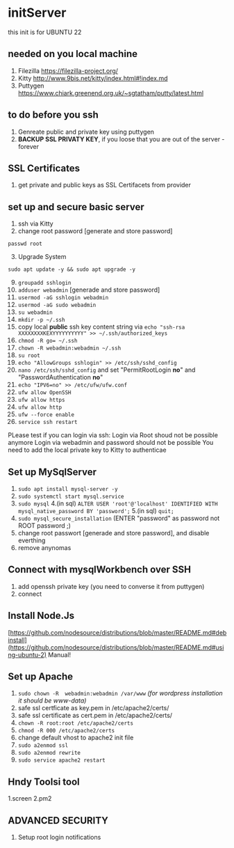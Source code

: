 # initServer

this init is for UBUNTU 22

## needed on you local machine
1. Filezilla https://filezilla-project.org/
2. Kitty http://www.9bis.net/kitty/index.html#!index.md 
3. Puttygen https://www.chiark.greenend.org.uk/~sgtatham/putty/latest.html 

## to do before you ssh
1. Genreate public and private key using puttygen
2. **BACKUP SSL PRIVATY KEY**, if you loose that you are out of the server - forever

## SSL Certificates
1. get private and public keys as SSL Certifacets from provider

## set up and secure basic server
1. ssh via Kitty
2. change root password [generate and store password]
```  
passwd root
``` 
3. Upgrade System
```
sudo apt update -y && sudo apt upgrade -y
```
9. ```groupadd sshlogin```
10. ```adduser webadmin``` [generade and store password]
11. ```usermod -aG sshlogin webadmin```
12. ```usermod -aG sudo webadmin```
13. ```su webadmin```
14. ```mkdir -p ~/.ssh ```
15. copy local **public** ssh key content string via  ```echo "ssh-rsa XXXXXXXXKEXYYYYYYYYYY" >> ~/.ssh/authorized_keys```
16. ```chmod -R go= ~/.ssh```
18. ```chown -R webadmin:webadmin ~/.ssh```
19. ```su root```
19. ```echo "AllowGroups sshlogin" >> /etc/ssh/sshd_config```
20. ```nano /etc/ssh/sshd_config``` and set "PermitRootLogin **no**" and "PasswordAuthentication **no**"
21. ```echo "IPV6=no" >> /etc/ufw/ufw.conf```
22. ```ufw allow OpenSSH```
23. ```ufw allow https```
24. ```ufw allow http```
25. ```ufw --force enable```
26. ```service ssh restart```

PLease test if you can login via ssh:
Login via Root shoud not be possible anymore
Login via webadmin and password should not be possible
You need to add the local private key to Kitty to authenticae 

## Set up MySqlServer
1. ```sudo apt install mysql-server -y```
2. ```sudo systemctl start mysql.service```
3. ```sudo mysql```
4.(in sql) ```ALTER USER 'root'@'localhost' IDENTIFIED WITH mysql_native_password BY 'password';```
5.(in sql) ```quit;```
6. ```sudo mysql_secure_installation``` (ENTER "password" as password not ROOT password ;)
8. change root passwort [generade and store password], and disable everthing
7. remove anynomas

## Connect with mysqlWorkbench over SSH
1. add openssh private key (you need to converse it from puttygen)
2. connect


## Install Node.Js
[https://github.com/nodesource/distributions/blob/master/README.md#debinstall](https://github.com/nodesource/distributions/blob/master/README.md#using-ubuntu-2)
Manual!


## Set up Apache 
1. ```sudo chown -R  webadmin:webadmin /var/www``` *(for wordpress installation it should be www-data)*
2. safe ssl certficate as key.pem in /etc/apache2/certs/
3. safe ssl certificate as cert.pem in /etc/apache2/certs/
4. ```chown -R root:root /etc/apache2/certs```
5. ```chmod -R 000 /etc/apache2/certs```
6. change default vhost to apache2 init file
7. ```sudo a2enmod ssl```
8. ```sudo a2enmod rewrite```
9. ```sudo service apache2 restart```



## Hndy Toolsi tool
1.screen
2.pm2








## ADVANCED SECURITY
1. Setup root login notifications 












